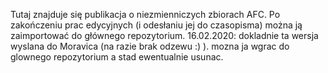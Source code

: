 Tutaj znajduje się publikacja o niezmienniczych zbiorach AFC. Po zakończeniu prac edycyjnych 
(i odesłaniu jej do czasopisma) można ją zaimportować do głównego repozytorium.
16.02.2020: dokladnie ta wersja wyslana do Moravica (na razie brak odzewu :) ).
mozna ja wgrac do glownego repozytorium a stad ewentualnie usunac.

